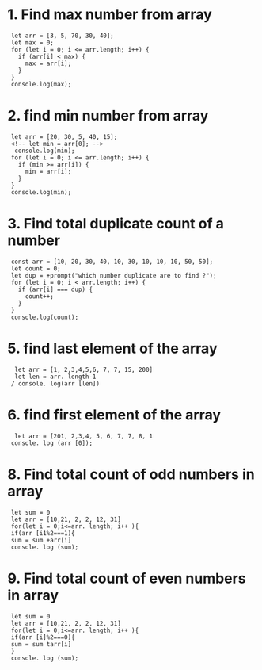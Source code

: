 # 1. Find max number from array

```
 let arr = [3, 5, 70, 30, 40];
 let max = 0;
 for (let i = 0; i <= arr.length; i++) {
   if (arr[i] < max) {
     max = arr[i];
   }
 }
 console.log(max);
```

# 2. find min number from array

```
 let arr = [20, 30, 5, 40, 15];
 <!-- let min = arr[0]; -->
  console.log(min);
 for (let i = 0; i <= arr.length; i++) {
   if (min >= arr[i]) {
     min = arr[i];
   }
 }
 console.log(min);
```

# 3. Find total duplicate count of a number

```
 const arr = [10, 20, 30, 40, 10, 30, 10, 10, 10, 50, 50];
 let count = 0;
 let dup = +prompt("which number duplicate are to find ?");
 for (let i = 0; i < arr.length; i++) {
   if (arr[i] === dup) {
     count++;
   }
 }
 console.log(count);
```

# 5. find last element of the array

```
  let arr = [1, 2,3,4,5,6, 7, 7, 15, 200]
  let len = arr. length-1
 / console. log(arr [len])
```

# 6. find first element of the array

```
  let arr = [201, 2,3,4, 5, 6, 7, 7, 8, 1
 console. log (arr [0]);
```

# 8. Find total count of odd numbers in array

```
 let sum = 0
 let arr = [10,21, 2, 2, 12, 31]
 for(let i = 0;i<=arr. length; i++ ){
 if(arr [i1%2===1){
 sum = sum +arr[i]
 console. log (sum);
```

# 9. Find total count of even numbers in array

```
 let sum = 0
 let arr = [10,21, 2, 2, 12, 31]
 for(let i = 0;i<=arr. length; i++ ){
 if(arr [i]%2===0){
 sum = sum tarr[i]
 }
 console. log (sum);
```
